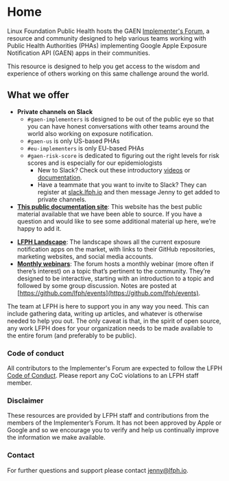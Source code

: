 # Home
Linux Foundation Public Health hosts the GAEN [Implementer's Forum](https://www.lfph.io/community/implementers-forum/), a resource and community designed to help various teams working with Public Health Authorities (PHAs) implementing Google Apple Exposure Notification API (GAEN) apps in their communities.

This resource is designed to help you get access to the wisdom and experience of others working on this same challenge around the world.

## What we offer

* **Private channels on Slack**
    * `#gaen-implementers` is designed to be out of the public eye so that you can have honest conversations with other teams around the world also working on exposure notification.
    * `#gaen-us` is only US-based PHAs
    * `#eu-implementers` is only EU-based PHAs
    * `#gaen-risk-score` is dedicated to figuring out the right levels for risk scores and is especially for our epidemiologists
        * New to Slack? Check out these introductory [videos](https://www.youtube.com/watch?v=m2JuAa6-ors&list=PLWlXaxtQ7fUb1WqLJDqJFGQsAXU7CjoGz&index=2&t=0s) or [documentation](https://slack.com/help/articles/218080037-Getting-started-for-new-members).
        * Have a teammate that you want to invite to Slack? They can register at [slack.lfph.io](https://slack.lfph.io) and then message Jenny to get added to private channels.
* [**This public documentation site**](index.md): This website has the best public material available that we have been able to source. If you have a question and would like to see some additional material up here, we’re happy to add it.
<!-- * Private GitHub repo: If you have information that you only want to share with members of the Implementer’s Forum, we can upload it to a private GitHub repo. However, please note that we can’t guarantee that the files won’t later be distributed to others. Whenever possible, we encourage information to be shared via our public documentation site instead. -->
* [**LFPH Landscape**](https://landscape.lfph.io): The landscape shows all the current exposure notification apps on the market, with links to their GitHub repositories, marketing websites, and social media accounts.
* [**Monthly webinars**](https://www.lfph.io/community/webinars/): The forum hosts a monthly webinar (more often if there’s interest) on a topic that’s pertinent to the community. They’re designed to be interactive, starting with an introduction to a topic and followed by some group discussion. Notes are posted at [https://github.com/lfph/events](https://github.com/lfph/events).

The team at LFPH is here to support you in any way you need. This can include gathering data, writing up articles, and whatever is otherwise needed to help you out. The only caveat is that, in the spirit of open source, any work LFPH does for your organization needs to be made available to the entire forum (and preferably to be public).

### Code of conduct

All contributors to the Implementer's Forum are expected to follow the LFPH [Code of Conduct](https://github.com/lfph/foundation/blob/master/code-of-conduct.md). Please report any CoC violations to an LFPH staff member.

### Disclaimer

These resources are provided by LFPH staff and contributions from the members of the Implementer’s Forum. It has not been approved by Apple or Google and so we encourage you to verify and help us continually improve the information we make available.

### Contact

For further questions and support please contact [jenny@lfph.io](mailto:jenny@lfph.io).
